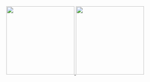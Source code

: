 <div>
  <a href="https://github.com/MathPelicer">
  <img height="180em" src="https://github-readme-stats.vercel.app/api?username=MathPelicer&show_icons=true&theme=radical&include_all_commits=true&count_private=true"/>
  <img height="180em" src="https://github-readme-stats.vercel.app/api/top-langs/?username=MathPelicer&layout=compact&theme=radical"/>
</div>
<!---
MathPelicer/MathPelicer is a ✨ special ✨ repository because its `README.md` (this file) appears on your GitHub profile.
You can click the Preview link to take a look at your changes.
--->
